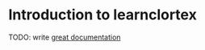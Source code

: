 # Introduction to learnclortex

TODO: write [great documentation](http://jacobian.org/writing/what-to-write/)
